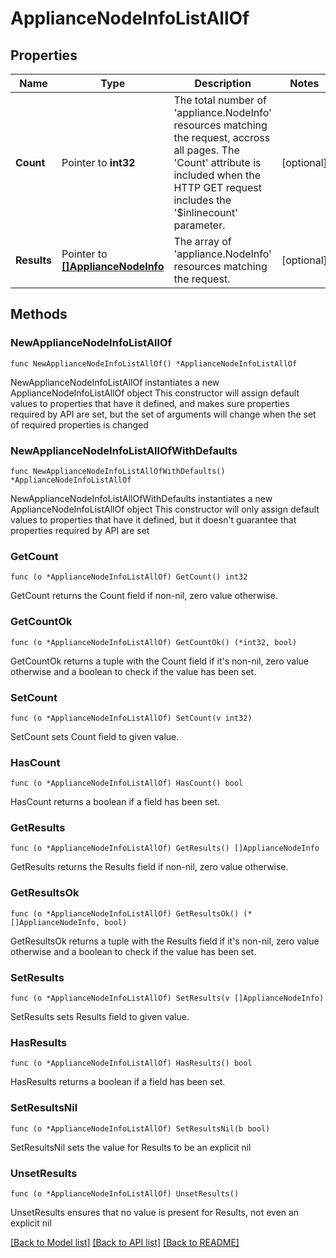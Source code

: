 # ApplianceNodeInfoListAllOf

## Properties

Name | Type | Description | Notes
------------ | ------------- | ------------- | -------------
**Count** | Pointer to **int32** | The total number of &#39;appliance.NodeInfo&#39; resources matching the request, accross all pages. The &#39;Count&#39; attribute is included when the HTTP GET request includes the &#39;$inlinecount&#39; parameter. | [optional] 
**Results** | Pointer to [**[]ApplianceNodeInfo**](ApplianceNodeInfo.md) | The array of &#39;appliance.NodeInfo&#39; resources matching the request. | [optional] 

## Methods

### NewApplianceNodeInfoListAllOf

`func NewApplianceNodeInfoListAllOf() *ApplianceNodeInfoListAllOf`

NewApplianceNodeInfoListAllOf instantiates a new ApplianceNodeInfoListAllOf object
This constructor will assign default values to properties that have it defined,
and makes sure properties required by API are set, but the set of arguments
will change when the set of required properties is changed

### NewApplianceNodeInfoListAllOfWithDefaults

`func NewApplianceNodeInfoListAllOfWithDefaults() *ApplianceNodeInfoListAllOf`

NewApplianceNodeInfoListAllOfWithDefaults instantiates a new ApplianceNodeInfoListAllOf object
This constructor will only assign default values to properties that have it defined,
but it doesn't guarantee that properties required by API are set

### GetCount

`func (o *ApplianceNodeInfoListAllOf) GetCount() int32`

GetCount returns the Count field if non-nil, zero value otherwise.

### GetCountOk

`func (o *ApplianceNodeInfoListAllOf) GetCountOk() (*int32, bool)`

GetCountOk returns a tuple with the Count field if it's non-nil, zero value otherwise
and a boolean to check if the value has been set.

### SetCount

`func (o *ApplianceNodeInfoListAllOf) SetCount(v int32)`

SetCount sets Count field to given value.

### HasCount

`func (o *ApplianceNodeInfoListAllOf) HasCount() bool`

HasCount returns a boolean if a field has been set.

### GetResults

`func (o *ApplianceNodeInfoListAllOf) GetResults() []ApplianceNodeInfo`

GetResults returns the Results field if non-nil, zero value otherwise.

### GetResultsOk

`func (o *ApplianceNodeInfoListAllOf) GetResultsOk() (*[]ApplianceNodeInfo, bool)`

GetResultsOk returns a tuple with the Results field if it's non-nil, zero value otherwise
and a boolean to check if the value has been set.

### SetResults

`func (o *ApplianceNodeInfoListAllOf) SetResults(v []ApplianceNodeInfo)`

SetResults sets Results field to given value.

### HasResults

`func (o *ApplianceNodeInfoListAllOf) HasResults() bool`

HasResults returns a boolean if a field has been set.

### SetResultsNil

`func (o *ApplianceNodeInfoListAllOf) SetResultsNil(b bool)`

 SetResultsNil sets the value for Results to be an explicit nil

### UnsetResults
`func (o *ApplianceNodeInfoListAllOf) UnsetResults()`

UnsetResults ensures that no value is present for Results, not even an explicit nil

[[Back to Model list]](../README.md#documentation-for-models) [[Back to API list]](../README.md#documentation-for-api-endpoints) [[Back to README]](../README.md)


